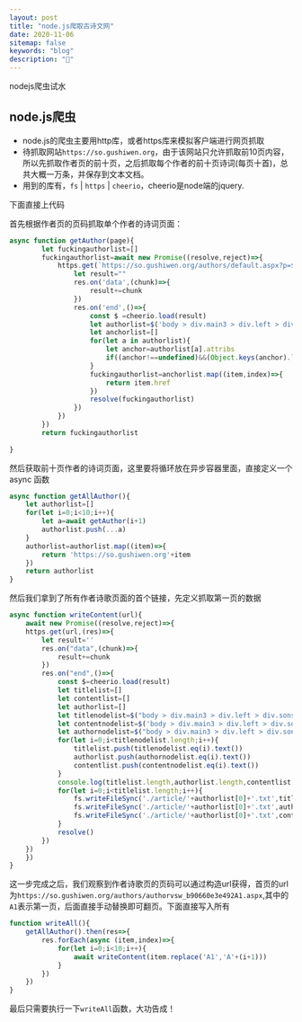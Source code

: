 ```yaml
---
layout: post
title: "node.js爬取古诗文网"
date: 2020-11-06
sitemap: false
keywords: "blog"
description: "🚀"
---
```


nodejs爬虫试水

## node.js爬虫
* node.js的爬虫主要用http库，或者https库来模拟客户端进行网页抓取
* 待抓取网站`https://so.gushiwen.org`，由于该网站只允许抓取前10页内容，所以先抓取作者页的前十页，之后抓取每个作者的前十页诗词(每页十首)，总共大概一万条，并保存到文本文档。
* 用到的库有，`fs` | `https` | `cheerio`，cheerio是node端的jquery.

下面直接上代码

首先根据作者页的页码抓取单个作者的诗词页面：   
```javascript
async function getAuthor(page){
        let fuckingauthorlist=[]
        fuckingauthorlist=await new Promise((resolve,reject)=>{
            https.get(`https://so.gushiwen.org/authors/default.aspx?p=${page}&c=`,(res)=>{
                let result=""
                res.on('data',(chunk)=>{
                    result+=chunk
                })
                res.on('end',()=>{
                    const $ =cheerio.load(result)
                    let authorlist=$('body > div.main3 > div.left > div.sonspic > div.cont > p:nth-child(3) > a')
                    let anchorlist=[]
                    for(let a in authorlist){
                        let anchor=authorlist[a].attribs
                        if((anchor!==undefined)&&(Object.keys(anchor).length!==0))anchorlist.push(anchor)
                    }
                    fuckingauthorlist=anchorlist.map((item,index)=>{
                        return item.href
                    })
                    resolve(fuckingauthorlist)
                })
            })
        })
        return fuckingauthorlist
       
}
````

然后获取前十页作者的诗词页面，这里要将循环放在异步容器里面，直接定义一个async 函数
```javascript
async function getAllAuthor(){
    let authorlist=[]
    for(let i=0;i<10;i++){
        let a=await getAuthor(i+1)
        authorlist.push(...a)
    }
    authorlist=authorlist.map((item)=>{
        return 'https://so.gushiwen.org'+item
    })
    return authorlist 
}
```

然后我们拿到了所有作者诗歌页面的首个链接，先定义抓取第一页的数据
```javascript
async function writeContent(url){  
    await new Promise((resolve,reject)=>{
    https.get(url,(res)=>{
        let result=''
        res.on("data",(chunk)=>{
            result+=chunk
        })
        res.on("end",()=>{
            const $=cheerio.load(result)
            let titlelist=[]
            let contentlist=[]
            let authorlist=[]
            let titlenodelist=$("body > div.main3 > div.left > div.sons > div.cont > p:nth-child(2) > a > b")
            let contentnodelist=$('body > div.main3 > div.left > div.sons > div.cont > div.contson')
            let authornodelist=$("body > div.main3 > div.left > div.sons > div.cont > p.source")
            for(let i=0;i<titlenodelist.length;i++){
                titlelist.push(titlenodelist.eq(i).text())
                authorlist.push(authornodelist.eq(i).text())
                contentlist.push(contentnodelist.eq(i).text())
            }
            console.log(titlelist.length,authorlist.length,contentlist.length)
            for(let i=0;i<titlelist.length;i++){
                fs.writeFileSync('./article/'+authorlist[0]+'.txt',titlelist[i]+'\r',{flag:'a'})
                fs.writeFileSync('./article/'+authorlist[0]+'.txt',authorlist[i]+'\r',{flag:'a'})
                fs.writeFileSync('./article/'+authorlist[0]+'.txt',contentlist[i]+'\r\r',{flag:'a'})
            }
            resolve()
        })
    })
    })
}
```

这一步完成之后，我们观察到作者诗歌页的页码可以通过构造url获得，首页的url为`https://so.gushiwen.org/authors/authorvsw_b90660e3e492A1.aspx`,其中的`A1`表示第一页，后面直接手动替换即可翻页。下面直接写入所有
```javascript
function writeAll(){
    getAllAuthor().then(res=>{
        res.forEach(async (item,index)=>{
            for(let i=0;i<10;i++){
                await writeContent(item.replace('A1','A'+(i+1)))
            }
        })
    })
}
```
最后只需要执行一下`writeAll`函数，大功告成！